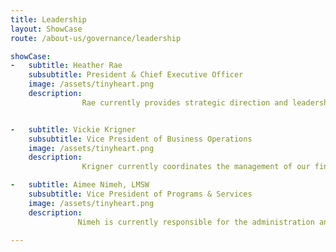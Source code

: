 ```yaml
---
title: Leadership
layout: ShowCase
route: /about-us/governance/leadership

showCase:
-   subtitle: Heather Rae
    subsubtitle: President & Chief Executive Officer
    image: /assets/tinyheart.png
    description: 
                Rae currently provides strategic direction and leadership to the organization while overseeing day-to-day operations, including the management of our contract to provide mental health services to all of Oakland County. Her prior contributions to Common Ground include being Vice President of Programs & Services, as well as leading the programmatic design of our community crisis center, which helps more than 80,000 people each year through phone calls, texts, online chat, and walk-in services. Rae holds a BS in Psychology focused on Applied Behavioral Analysis from Western Michigan University, and a MA in Clinical and Humanistic Psychology from the Center for Humanistic Studies. She has over 25 years of clinical and administrative experience within both the public and private sectors.


-   subtitle: Vickie Krigner
    subsubtitle: Vice President of Business Operations
    image: /assets/tinyheart.png
    description: 
                Krigner currently coordinates the management of our finance, budget, accounting, facilities, medical records, human resources, patient information, quality improvement, and IT departments. She also sees that contractual obligations are met and recommends changes in policies, procedures, and services as needed. Prior to joining us in 1995, Krigner was chief reimbursement officer at Oakland County Community Mental Health Authority. She holds a BS in health care administration and an MBA both from Eastern Michigan University, as well as a Master Certificate in Healthcare Leadership from Cornell University, and a Certificate in Non-Profit Management from the University of Illinois at Chicago.

-   subtitle: Aimee Nimeh, LMSW
    subsubtitle: Vice President of Programs & Services
    image: /assets/tinyheart.png
    description:
               Nimeh is currently responsible for the administration and clinical oversight of every program and service Common Ground provides, including our psychiatric services, runaway and homeless youth services, and crime victim services. She has been dedicated to our mission since joining the organization as Director of Quality Assurance in 2011. Nimeh holds a BA and an MSW, both from the University of Michigan, and is also a graduate of the Arabic Language Institute at Jordan University.
 
---
```


